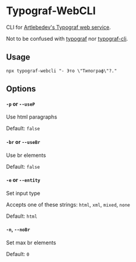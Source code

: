 # Typograf-WebCLI
CLI for [Artlebedev's Typograf web service](https://www.artlebedev.ru/typograf/).

Not to be confused with [typograf](https://www.npmjs.com/package/typograf) nor [typograf-cli](https://www.npmjs.com/package/typograf-cli).

## Usage
```
npx typograf-webcli "- Это \"Типограф\"?."
```

## Options

#### `-p` or `--useP`
Use html paragraphs

Default: `false`

  
#### `-br` or `--useBr`
Use br elements

Default: `false`


#### `-e` or `--entity`
Set input type

Accepts one of these strings: `html`, `xml`, `mixed`, `none`

Default: `html`


#### `-n`, `--noBr`
Set max br elements

Default: `0`
